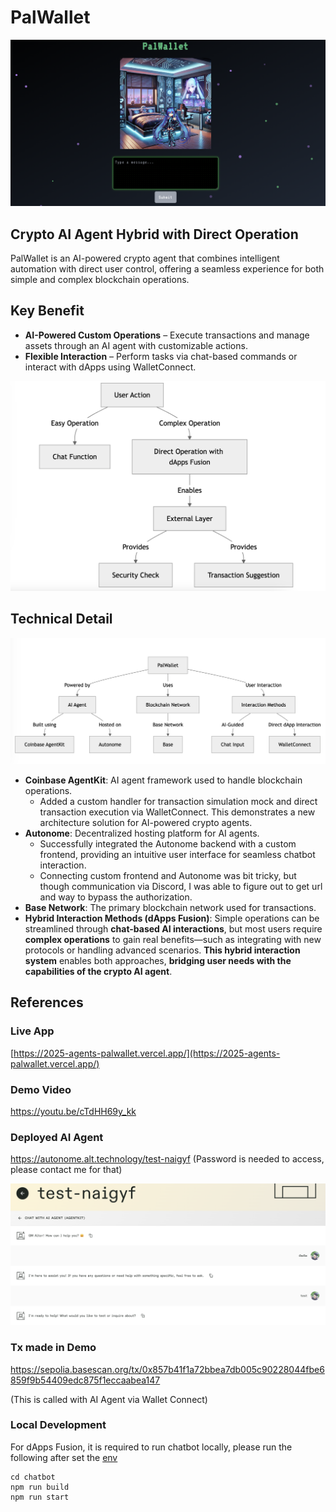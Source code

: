 # PalWallet

![top](./docs/top.png)

## Crypto AI Agent Hybrid with Direct Operation

PalWallet is an AI-powered crypto agent that combines intelligent automation with direct user control, offering a seamless experience for both simple and complex blockchain operations.

## Key Benefit

- **AI-Powered Custom Operations** – Execute transactions and manage assets through an AI agent with customizable actions.
- **Flexible Interaction** – Perform tasks via chat-based commands or interact with dApps using WalletConnect.

![flow](./app/public/flow.png)

## Technical Detail

![architecture](./app/public/architecture.png)

- **Coinbase AgentKit**: AI agent framework used to handle blockchain operations.
  - Added a custom handler for transaction simulation mock and direct transaction execution via WalletConnect. This demonstrates a new architecture solution for AI-powered crypto agents.
- **Autonome**: Decentralized hosting platform for AI agents.
  - Successfully integrated the Autonome backend with a custom frontend, providing an intuitive user interface for seamless chatbot interaction.
  - Connecting custom frontend and Autonome was bit tricky, but though communication via Discord, I was able to figure out to get url and way to bypass the authorization.
- **Base Network**: The primary blockchain network used for transactions.
- **Hybrid Interaction Methods (dApps Fusion)**: Simple operations can be streamlined through **chat-based AI interactions**, but most users require **complex operations** to gain real benefits—such as integrating with new protocols or handling advanced scenarios. **This hybrid interaction system** enables both approaches, **bridging user needs with the capabilities of the crypto AI agent**.

## References

### Live App

[https://2025-agents-palwallet.vercel.app/](https://2025-agents-palwallet.vercel.app/)

### Demo Video

https://youtu.be/cTdHH69y_kk

### Deployed AI Agent

https://autonome.alt.technology/test-naigyf (Password is needed to access, please contact me for that)

![deployed](./docs/deployed.png)

### Tx made in Demo

https://sepolia.basescan.org/tx/0x857b41f1a72bbea7db005c90228044fbe6859f9b54409edc875f1eccaabea147

(This is called with AI Agent via Wallet Connect)

### Local Development

For dApps Fusion, it is required to run chatbot locally, please run the following after set the [env](https://github.com/taijusanagi/2025-agents-palwallet/blob/main/chatbot/.env.sample)

```
cd chatbot
npm run build
npm run start
```
